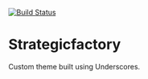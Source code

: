 [![Build Status](https://travis-ci.org/Automattic/_s.svg?branch=master)](https://travis-ci.org/Automattic/_s)

Strategicfactory
===

Custom theme built using Underscores. 